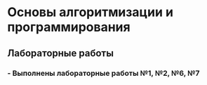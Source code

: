 # Основы алгоритмизации и программирования
## Лабораторные работы

### - Выполнены лабораторные работы №1, №2, №6, №7
